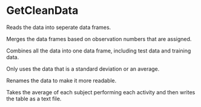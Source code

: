 # GetCleanData

Reads the data into seperate data frames.

Merges the data frames based on observation numbers that are assigned.

Combines all the data into one data frame, including test data and training data.

Only uses the data that is a standard deviation or an average.

Renames the data to make it more readable.

Takes the average of each subject performing each activity and then writes the table as a text file.
